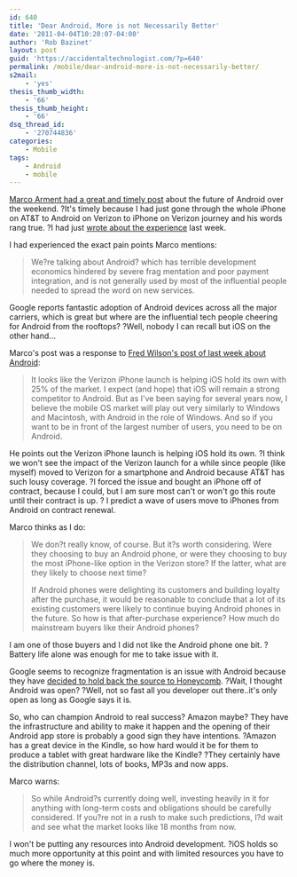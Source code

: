 ```yaml
---
id: 640
title: 'Dear Android, More is not Necessarily Better'
date: '2011-04-04T10:20:07-04:00'
author: 'Rob Bazinet'
layout: post
guid: 'https://accidentaltechnologist.com/?p=640'
permalink: /mobile/dear-android-more-is-not-necessarily-better/
s2mail:
    - 'yes'
thesis_thumb_width:
    - '66'
thesis_thumb_height:
    - '66'
dsq_thread_id:
    - '270744836'
categories:
    - Mobile
tags:
    - Android
    - mobile
---
```


[Marco Arment had a great and timely post](http://www.marco.org/4295159845) about the future of Android over the weekend. ?It's timely because I had just gone through the whole iPhone on AT&amp;T to Android on Verizon to iPhone on Verizon journey and his words rang true. ?I had just [wrote about the experience](https://accidentaltechnologist.com/mobile/the-android-hubbub/) last week.

I had experienced the exact pain points Marco mentions:

> We?re talking about Android? which has terrible development economics hindered by severe frag mentation and poor payment integration, and is not generally used by most of the influential people needed to spread the word on new services.

Google reports fantastic adoption of Android devices across all the major carriers, which is great but where are the influential tech people cheering for Android from the rooftops? ?Well, nobody I can recall but iOS on the other hand...

Marco's post was a response to [Fred Wilson's post of last week about Android](http://www.avc.com/a_vc/2011/04/android-continued.html):

> It looks like the Verizon iPhone launch is helping iOS hold its own with 25% of the market. I expect (and hope) that iOS will remain a strong competitor to Android. But as I've been saying for several years now, I believe the mobile OS market will play out very similarly to Windows and Macintosh, with Android in the role of Windows. And so if you want to be in front of the largest number of users, you need to be on Android.

He points out the Verizon iPhone launch is helping iOS hold its own. ?I think we won't see the impact of the Verizon launch for a while since people (like myself) moved to Verizon for a smartphone and Android because AT&amp;T has such lousy coverage. ?I forced the issue and bought an iPhone off of contract, because I could, but I am sure most can't or won't go this route until their contract is up. ? I predict a wave of users move to iPhones from Android on contract renewal.

Marco thinks as I do:

> We don?t really know, of course. But it?s worth considering. Were they choosing to buy an Android phone, or were they choosing to buy the most iPhone-like option in the Verizon store? If the latter, what are they likely to choose next time?
> 
> If Android phones were delighting its customers and building loyalty after the purchase, it would be reasonable to conclude that a lot of its existing customers were likely to continue buying Android phones in the future. So how is that after-purchase experience? How much do mainstream buyers like their Android phones?

I am one of those buyers and I did not like the Android phone one bit. ?Battery life alone was enough for me to take issue with it.

Google seems to recognize fragmentation is an issue with Android because they have [decided to hold back the source to Honeycomb](http://www.businessweek.com/technology/content/mar2011/tc20110324_269784.htm). ?Wait, I thought Android was open? ?Well, not so fast all you developer out there..it's only open as long as Google says it is.

So, who can champion Android to real success? Amazon maybe? They have the infrastructure and ability to make it happen and the opening of their Android app store is probably a good sign they have intentions. ?Amazon has a great device in the Kindle, so how hard would it be for them to produce a tablet with great hardware like the Kindle? ?They certainly have the distribution channel, lots of books, MP3s and now apps.

Marco warns:

> So while Android?s currently doing well, investing heavily in it for anything with long-term costs and obligations should be carefully considered. If you?re not in a rush to make such predictions, I?d wait and see what the market looks like 18 months from now.

I won't be putting any resources into Android development. ?iOS holds so much more opportunity at this point and with limited resources you have to go where the money is.